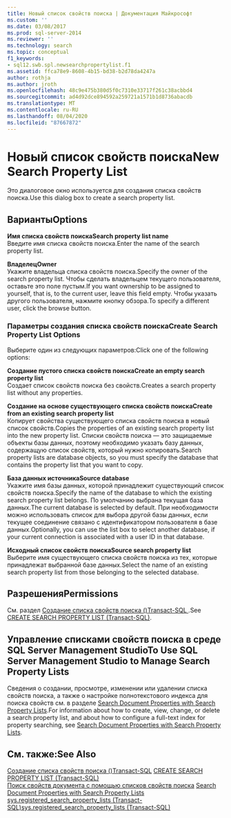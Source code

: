 ```yaml
---
title: Новый список свойств поиска | Документация Майкрософт
ms.custom: ''
ms.date: 03/08/2017
ms.prod: sql-server-2014
ms.reviewer: ''
ms.technology: search
ms.topic: conceptual
f1_keywords:
- sql12.swb.spl.newsearchpropertylist.f1
ms.assetid: ffca78e9-8608-4b15-bd38-b2d78da4247a
author: rothja
ms.author: jroth
ms.openlocfilehash: 48c9e475b380d5f0c7310e33717f261c38acbbd4
ms.sourcegitcommit: ad4d92dce894592a259721a1571b1d8736abacdb
ms.translationtype: MT
ms.contentlocale: ru-RU
ms.lasthandoff: 08/04/2020
ms.locfileid: "87667872"
---
```

# <a name="new-search-property-list"></a><span data-ttu-id="efae1-102">Новый список свойств поиска</span><span class="sxs-lookup"><span data-stu-id="efae1-102">New Search Property List</span></span>
  <span data-ttu-id="efae1-103">Это диалоговое окно используется для создания списка свойств поиска.</span><span class="sxs-lookup"><span data-stu-id="efae1-103">Use this dialog box to create a search property list.</span></span>  
  
## <a name="options"></a><span data-ttu-id="efae1-104">Варианты</span><span class="sxs-lookup"><span data-stu-id="efae1-104">Options</span></span>  
 <span data-ttu-id="efae1-105">**Имя списка свойств поиска**</span><span class="sxs-lookup"><span data-stu-id="efae1-105">**Search property list name**</span></span>  
 <span data-ttu-id="efae1-106">Введите имя списка свойств поиска.</span><span class="sxs-lookup"><span data-stu-id="efae1-106">Enter the name of the search property list.</span></span>  
  
 <span data-ttu-id="efae1-107">**Владелец**</span><span class="sxs-lookup"><span data-stu-id="efae1-107">**Owner**</span></span>  
 <span data-ttu-id="efae1-108">Укажите владельца списка свойств поиска.</span><span class="sxs-lookup"><span data-stu-id="efae1-108">Specify the owner of the search property list.</span></span> <span data-ttu-id="efae1-109">Чтобы сделать владельцем текущего пользователя, оставьте это поле пустым.</span><span class="sxs-lookup"><span data-stu-id="efae1-109">If you want ownership to be assigned to yourself, that is, to the current user, leave this field empty.</span></span> <span data-ttu-id="efae1-110">Чтобы указать другого пользователя, нажмите кнопку обзора.</span><span class="sxs-lookup"><span data-stu-id="efae1-110">To specify a different user, click the browse button.</span></span>  
  
### <a name="create-search-property-list-options"></a><span data-ttu-id="efae1-111">Параметры создания списка свойств поиска</span><span class="sxs-lookup"><span data-stu-id="efae1-111">Create Search Property List Options</span></span>  
 <span data-ttu-id="efae1-112">Выберите один из следующих параметров:</span><span class="sxs-lookup"><span data-stu-id="efae1-112">Click one of the following options:</span></span>  
  
 <span data-ttu-id="efae1-113">**Создание пустого списка свойств поиска**</span><span class="sxs-lookup"><span data-stu-id="efae1-113">**Create an empty search property list**</span></span>  
 <span data-ttu-id="efae1-114">Создает список свойств поиска без свойств.</span><span class="sxs-lookup"><span data-stu-id="efae1-114">Creates a search property list without any properties.</span></span>  
  
 <span data-ttu-id="efae1-115">**Создание на основе существующего списка свойств поиска**</span><span class="sxs-lookup"><span data-stu-id="efae1-115">**Create from an existing search property list**</span></span>  
 <span data-ttu-id="efae1-116">Копирует свойства существующего списка свойств поиска в новый список свойств.</span><span class="sxs-lookup"><span data-stu-id="efae1-116">Copies the properties of an existing search property list into the new property list.</span></span> <span data-ttu-id="efae1-117">Списки свойств поиска — это защищаемые объекты базы данных, поэтому необходимо указать базу данных, содержащую список свойств, который нужно копировать.</span><span class="sxs-lookup"><span data-stu-id="efae1-117">Search property lists are database objects, so you must specify the database that contains the property list that you want to copy.</span></span>  
  
 <span data-ttu-id="efae1-118">**База данных источника**</span><span class="sxs-lookup"><span data-stu-id="efae1-118">**Source database**</span></span>  
 <span data-ttu-id="efae1-119">Укажите имя базы данных, которой принадлежит существующий список свойств поиска.</span><span class="sxs-lookup"><span data-stu-id="efae1-119">Specify the name of the database to which the existing search property list belongs.</span></span> <span data-ttu-id="efae1-120">По умолчанию выбрана текущая база данных.</span><span class="sxs-lookup"><span data-stu-id="efae1-120">The current database is selected by default.</span></span> <span data-ttu-id="efae1-121">При необходимости можно использовать список для выбора другой базы данных, если текущее соединение связано с идентификатором пользователя в базе данных.</span><span class="sxs-lookup"><span data-stu-id="efae1-121">Optionally, you can use the list box to select another database, if your current connection is associated with a user ID in that database.</span></span>  
  
 <span data-ttu-id="efae1-122">**Исходный список свойств поиска**</span><span class="sxs-lookup"><span data-stu-id="efae1-122">**Source search property list**</span></span>  
 <span data-ttu-id="efae1-123">Выберите имя существующего списка свойств поиска из тех, которые принадлежат выбранной базе данных.</span><span class="sxs-lookup"><span data-stu-id="efae1-123">Select the name of an existing search property list from those belonging to the selected database.</span></span>  
  
## <a name="permissions"></a><span data-ttu-id="efae1-124">Разрешения</span><span class="sxs-lookup"><span data-stu-id="efae1-124">Permissions</span></span>  
 <span data-ttu-id="efae1-125">См. раздел [Создание списка свойств поиска &#40;&#41;Transact-SQL ](/sql/t-sql/statements/create-search-property-list-transact-sql).</span><span class="sxs-lookup"><span data-stu-id="efae1-125">See [CREATE SEARCH PROPERTY LIST &#40;Transact-SQL&#41;](/sql/t-sql/statements/create-search-property-list-transact-sql).</span></span>  
  
## <a name="to-use-sql-server-management-studio-to-manage-search-property-lists"></a><span data-ttu-id="efae1-126">Управление списками свойств поиска в среде SQL Server Management Studio</span><span class="sxs-lookup"><span data-stu-id="efae1-126">To Use SQL Server Management Studio to Manage Search Property Lists</span></span>  
 <span data-ttu-id="efae1-127">Сведения о создании, просмотре, изменении или удалении списка свойств поиска, а также о настройке полнотекстового индекса для поиска свойств см. в разделе [Search Document Properties with Search Property Lists](../relational-databases/search/search-document-properties-with-search-property-lists.md).</span><span class="sxs-lookup"><span data-stu-id="efae1-127">For information about how to create, view, change, or delete a search property list, and about how to configure a full-text index for property searching, see [Search Document Properties with Search Property Lists](../relational-databases/search/search-document-properties-with-search-property-lists.md).</span></span>  
  
## <a name="see-also"></a><span data-ttu-id="efae1-128">См. также:</span><span class="sxs-lookup"><span data-stu-id="efae1-128">See Also</span></span>  
 <span data-ttu-id="efae1-129">[Создание списка свойств поиска &#40;&#41;Transact-SQL](/sql/t-sql/statements/create-search-property-list-transact-sql) </span><span class="sxs-lookup"><span data-stu-id="efae1-129">[CREATE SEARCH PROPERTY LIST &#40;Transact-SQL&#41;](/sql/t-sql/statements/create-search-property-list-transact-sql) </span></span>  
 <span data-ttu-id="efae1-130">[Поиск свойств документа с помощью списков свойств поиска](../relational-databases/search/search-document-properties-with-search-property-lists.md) </span><span class="sxs-lookup"><span data-stu-id="efae1-130">[Search Document Properties with Search Property Lists](../relational-databases/search/search-document-properties-with-search-property-lists.md) </span></span>  
 [<span data-ttu-id="efae1-131">sys.registered_search_property_lists (Transact-SQL)</span><span class="sxs-lookup"><span data-stu-id="efae1-131">sys.registered_search_property_lists &#40;Transact-SQL&#41;</span></span>](/sql/relational-databases/system-catalog-views/sys-registered-search-property-lists-transact-sql)  
  
  
